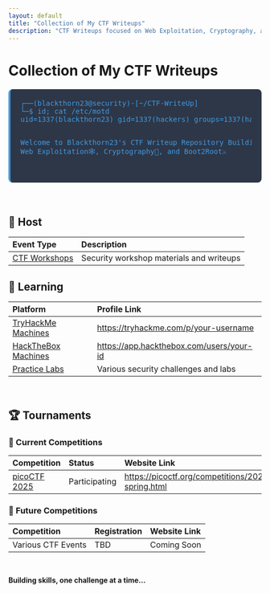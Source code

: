 ```yaml
---
layout: default
title: "Collection of My CTF Writeups"
description: "CTF Writeups focused on Web Exploitation, Cryptography, and Boot2Root"
---
```


# Collection of My CTF Writeups

<div style="background: #2d3748; color: #e2e8f0; padding: 20px; border-radius: 8px; font-family: 'Courier New', monospace; margin: 20px 0; border-left: 4px solid #4299e1;">
<pre style="margin: 0; color: #4299e1;">
┌──(blackthorn23@security)-[~/CTF-WriteUp]
└─$ id; cat /etc/motd
uid=1337(blackthorn23) gid=1337(hackers) groups=1337(hackers)

Welcome to Blackthorn23's CTF Writeup Repository
Building skills in Web Exploitation🕸️, Cryptography🔑, and Boot2Root⚔️
</pre>
</div>

&thinsp;

## 📌 Host

| Event Type | Description |
| :--- | :--- |
| [CTF Workshops](./Host/readme.md) | Security workshop materials and writeups |

## 📖 Learning

| Platform | Profile Link |
| :--- | :--- |
| [TryHackMe Machines](Learning/TryHackMe/Machines/readme.md) | https://tryhackme.com/p/your-username |
| [HackTheBox Machines](Learning/HackTheBox/Machines/readme.md) | https://app.hackthebox.com/users/your-id |
| [Practice Labs](Learning/Practice/) | Various security challenges and labs |

&thinsp;

## 🏆 Tournaments

### 🚩 Current Competitions

| Competition | Status | Website Link |
| :--- | :--- | :--- |
| [picoCTF 2025](Tournaments/picoCTF%202025/) | Participating | https://picoctf.org/competitions/2025-spring.html |

### 🚩 Future Competitions

| Competition | Registration | Website Link |
| :--- | :--- | :--- |
| Various CTF Events | TBD | Coming Soon |

&thinsp;

**Building skills, one challenge at a time...**
